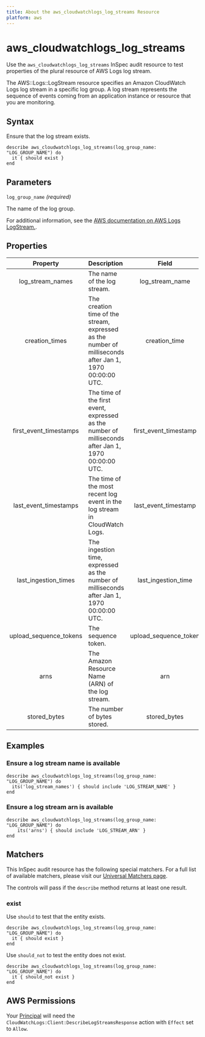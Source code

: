 ```yaml
---
title: About the aws_cloudwatchlogs_log_streams Resource
platform: aws
---
```


# aws_cloudwatchlogs_log_streams

Use the `aws_cloudwatchlogs_log_streams` InSpec audit resource to test properties of the plural resource of AWS Logs log stream.

The AWS::Logs::LogStream resource specifies an Amazon CloudWatch Logs log stream in a specific log group. A log stream represents the sequence of events coming from an application instance or resource that you are monitoring.

## Syntax

Ensure that the log stream exists.

    describe aws_cloudwatchlogs_log_streams(log_group_name: "LOG_GROUP_NAME") do
      it { should exist }
    end

## Parameters

`log_group_name` _(required)_

The name of the log group.

For additional information, see the [AWS documentation on AWS Logs LogStream.](https://docs.aws.amazon.com/AWSCloudFormation/latest/UserGuide/aws-resource-logs-logstream.html).

## Properties

| Property  | Description | Field |
| :---: | :--- | :---: |
| log_stream_names   | The name of the log stream.   | log_stream_name            |
| creation_times     | The creation time of the stream, expressed as the number of milliseconds after Jan 1, 1970 00:00:00 UTC. | creation_time |
| first_event_timestamps | The time of the first event, expressed as the number of milliseconds after Jan 1, 1970 00:00:00 UTC. | first_event_timestamp |
| last_event_timestamps | The time of the most recent log event in the log stream in CloudWatch Logs. | last_event_timestamp |
| last_ingestion_times | The ingestion time, expressed as the number of milliseconds after Jan 1, 1970 00:00:00 UTC. | last_ingestion_time |
| upload_sequence_tokens | The sequence token. | upload_sequence_token |
| arns | The Amazon Resource Name (ARN) of the log stream. | arn |
| stored_bytes | The number of bytes stored. | stored_bytes |

## Examples

### Ensure a log stream name is available

    describe aws_cloudwatchlogs_log_streams(log_group_name: "LOG_GROUP_NAME") do
      its('log_stream_names') { should include 'LOG_STREAM_NAME' }
    end

### Ensure a log stream arn is available

    describe aws_cloudwatchlogs_log_streams(log_group_name: "LOG_GROUP_NAME") do
        its('arns') { should include 'LOG_STREAM_ARN' }
    end

## Matchers

This InSpec audit resource has the following special matchers. For a full list of available matchers, please visit our [Universal Matchers page](https://www.inspec.io/docs/reference/matchers/).

The controls will pass if the `describe` method returns at least one result.

### exist

Use `should` to test that the entity exists.

    describe aws_cloudwatchlogs_log_streams(log_group_name: "LOG_GROUP_NAME") do
      it { should exist }
    end

Use `should_not` to test the entity does not exist.

    describe aws_cloudwatchlogs_log_streams(log_group_name: "LOG_GROUP_NAME") do
      it { should_not exist }
    end

## AWS Permissions

Your [Principal](https://docs.aws.amazon.com/IAM/latest/UserGuide/intro-structure.html#intro-structure-principal) will need the `CloudWatchLogs:Client:DescribeLogStreamsResponse` action with `Effect` set to `Allow`.
